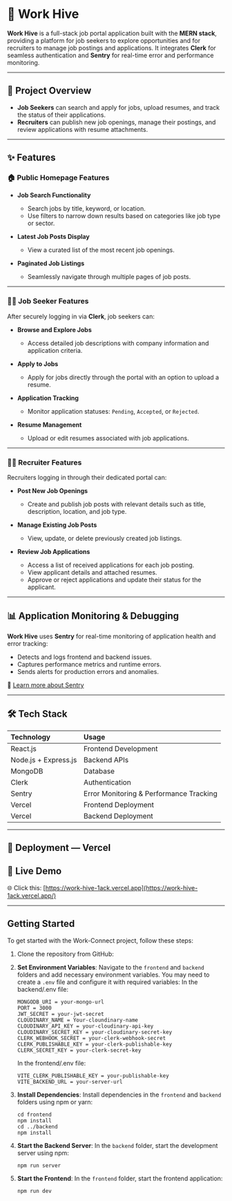 # 🐝 Work Hive

**Work Hive** is a full-stack job portal application built with the **MERN stack**, providing a platform for job seekers to explore opportunities and for recruiters to manage job postings and applications. It integrates **Clerk** for seamless authentication and **Sentry** for real-time error and performance monitoring.

---

## 📌 Project Overview

- **Job Seekers** can search and apply for jobs, upload resumes, and track the status of their applications.
- **Recruiters** can publish new job openings, manage their postings, and review applications with resume attachments.

---

## ✨ Features

### 🏠 Public Homepage Features

- **Job Search Functionality**
  - Search jobs by title, keyword, or location.
  - Use filters to narrow down results based on categories like job type or sector.

- **Latest Job Posts Display**
  - View a curated list of the most recent job openings.

- **Paginated Job Listings**
  - Seamlessly navigate through multiple pages of job posts.

---

### 👩‍💻 Job Seeker Features

After securely logging in via **Clerk**, job seekers can:

- **Browse and Explore Jobs**
  - Access detailed job descriptions with company information and application criteria.

- **Apply to Jobs**
  - Apply for jobs directly through the portal with an option to upload a resume.

- **Application Tracking**
  - Monitor application statuses: `Pending`, `Accepted`, or `Rejected`.

- **Resume Management**
  - Upload or edit resumes associated with job applications.

---

### 🧑‍💼 Recruiter Features

Recruiters logging in through their dedicated portal can:

- **Post New Job Openings**
  - Create and publish job posts with relevant details such as title, description, location, and job type.

- **Manage Existing Job Posts**
  - View, update, or delete previously created job listings.

- **Review Job Applications**
  - Access a list of received applications for each job posting.
  - View applicant details and attached resumes.
  - Approve or reject applications and update their status for the applicant.

---

## 📊 Application Monitoring & Debugging

**Work Hive** uses **Sentry** for real-time monitoring of application health and error tracking:

- Detects and logs frontend and backend issues.
- Captures performance metrics and runtime errors.
- Sends alerts for production errors and anomalies.

🔗 [Learn more about Sentry](https://sentry.io/)

---

## 🛠️ Tech Stack

| Technology  | Usage |
|:-------------|:----------|
| React.js      | Frontend Development |
| Node.js + Express.js | Backend APIs |
| MongoDB       | Database |
| Clerk         | Authentication |
| Sentry        | Error Monitoring & Performance Tracking |
| Vercel        | Frontend Deployment |
| Vercel        | Backend Deployment |

---

## 🚀 Deployment — Vercel

## 🚀 Live Demo

🌐 Click this: [https://work-hive-1ack.vercel.app](https://work-hive-1ack.vercel.app/)

---

## Getting Started

To get started with the Work-Connect project, follow these steps:

1. Clone the repository from GitHub:

2. **Set Environment Variables**: Navigate to the `frontend` and `backend` folders and add necessary environment variables. You may need to create a `.env` file and configure it with required variables:
   In the backend/.env file:

   ```
   MONGODB_URI = your-mongo-url
   PORT = 3000
   JWT_SECRET = your-jwt-secret
   CLOUDINARY_NAME = Your-cloundinary-name
   CLOUDINARY_API_KEY = your-cloudinary-api-key
   CLOUDINARY_SECRET_KEY = your-cloudinary-secret-key
   CLERK_WEBHOOK_SECRET = your-clerk-webhook-secret
   CLERK_PUBLISHABLE_KEY = your-clerk-publishable-key
   CLERK_SECRET_KEY = your-clerk-secret-key
   ```

   In the frontend/.env file:

   ```
   VITE_CLERK_PUBLISHABLE_KEY = your-publishable-key 
   VITE_BACKEND_URL = your-server-url
   ```

3. **Install Dependencies**: Install dependencies in the `frontend` and `backend` folders using npm or yarn:

   ```
   cd frontend
   npm install
   cd ../backend
   npm install
   ```

4. **Start the Backend Server**: In the `backend` folder, start the development server using npm:

   ```
   npm run server
   ```

5. **Start the Frontend**: In the `frontend` folder, start the frontend application:

   ```
   npm run dev
   ```
